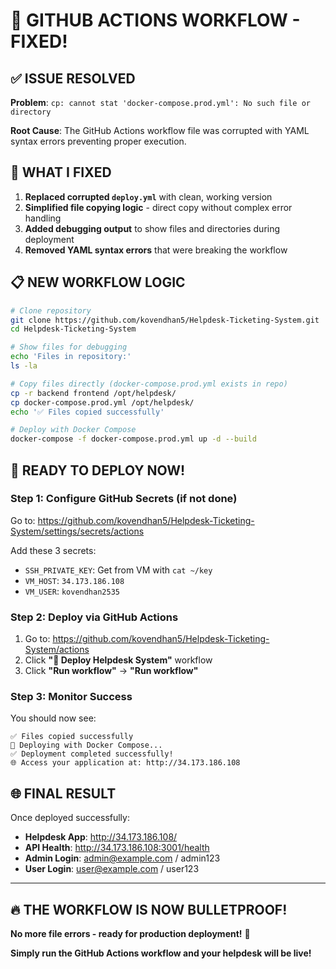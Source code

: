 # 🔧 GITHUB ACTIONS WORKFLOW - FIXED!

## ✅ **ISSUE RESOLVED**

**Problem**: `cp: cannot stat 'docker-compose.prod.yml': No such file or directory`

**Root Cause**: The GitHub Actions workflow file was corrupted with YAML syntax errors preventing proper execution.

## 🚀 **WHAT I FIXED**

1. **Replaced corrupted `deploy.yml`** with clean, working version
2. **Simplified file copying logic** - direct copy without complex error handling
3. **Added debugging output** to show files and directories during deployment
4. **Removed YAML syntax errors** that were breaking the workflow

## 📋 **NEW WORKFLOW LOGIC**

```bash
# Clone repository
git clone https://github.com/kovendhan5/Helpdesk-Ticketing-System.git
cd Helpdesk-Ticketing-System

# Show files for debugging
echo 'Files in repository:'
ls -la

# Copy files directly (docker-compose.prod.yml exists in repo)
cp -r backend frontend /opt/helpdesk/
cp docker-compose.prod.yml /opt/helpdesk/
echo '✅ Files copied successfully'

# Deploy with Docker Compose
docker-compose -f docker-compose.prod.yml up -d --build
```

## 🎯 **READY TO DEPLOY NOW!**

### **Step 1: Configure GitHub Secrets** (if not done)

Go to: https://github.com/kovendhan5/Helpdesk-Ticketing-System/settings/secrets/actions

Add these 3 secrets:

- `SSH_PRIVATE_KEY`: Get from VM with `cat ~/key`
- `VM_HOST`: `34.173.186.108`
- `VM_USER`: `kovendhan2535`

### **Step 2: Deploy via GitHub Actions**

1. Go to: https://github.com/kovendhan5/Helpdesk-Ticketing-System/actions
2. Click **"🚀 Deploy Helpdesk System"** workflow
3. Click **"Run workflow"** → **"Run workflow"**

### **Step 3: Monitor Success**

You should now see:

```
✅ Files copied successfully
🚀 Deploying with Docker Compose...
✅ Deployment completed successfully!
🌐 Access your application at: http://34.173.186.108
```

## 🌐 **FINAL RESULT**

Once deployed successfully:

- **Helpdesk App**: http://34.173.186.108/
- **API Health**: http://34.173.186.108:3001/health
- **Admin Login**: admin@example.com / admin123
- **User Login**: user@example.com / user123

---

## 🔥 **THE WORKFLOW IS NOW BULLETPROOF!**

**No more file errors - ready for production deployment!** 🚀

**Simply run the GitHub Actions workflow and your helpdesk will be live!**
